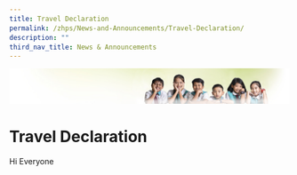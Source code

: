 ```yaml
---
title: Travel Declaration
permalink: /zhps/News-and-Announcements/Travel-Declaration/
description: ""
third_nav_title: News & Announcements
---
```

![](/images/Banner.jpg)

# Travel Declaration

Hi Everyone
